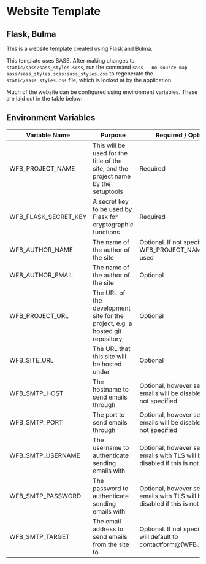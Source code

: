 # Website Template
## Flask, Bulma

This is a website template created using Flask and Bulma.

This template uses SASS. After making changes to `static/sass/sass_styles.scss`,
run the command `sass --no-source-map sass/sass_styles.scss:sass_styles.css` to
regenerate the `static/sass_styles.css` file, which is looked at by the
application.

Much of the website can be configured using environment variables. These are laid out in the table below:

## Environment Variables

| Variable Name        | Purpose | Required / Optional |
| ---                  | ---     | ---                 |
| WFB_PROJECT_NAME     | This will be used for the title of the site, and the project name by the setuptools | Required |
| WFB_FLASK_SECRET_KEY | A secret key to be used by Flask for cryptographic functions | Required
| WFB_AUTHOR_NAME      | The name of the author of the site | Optional. If not specified, the WFB_PROJECT_NAME will be used
| WFB_AUTHOR_EMAIL     | The name of the author of the site | Optional
| WFB_PROJECT_URL      | The URL of the development site for the project, e.g. a hosted git repository | Optional
| WFB_SITE_URL         | The URL that this site will be hosted under | Optional
| WFB_SMTP_HOST        | The hostname to send emails through | Optional, however sending emails will be disabled if this is not specified
| WFB_SMTP_PORT        | The port to send emails through | Optional, however sending emails will be disabled if this is not specified
| WFB_SMTP_USERNAME    | The username to authenticate sending emails with | Optional, however sending emails with TLS will be disabled if this is not specified
| WFB_SMTP_PASSWORD    | The password to authenticate sending emails with | Optional, however sending emails with TLS will be disabled if this is not specified
| WFB_SMTP_TARGET      | The email address to send emails from the site to | Optional. If not specified, this will default to contactform@{WFB_SITE_URL}
